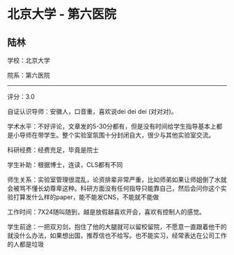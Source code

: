 # 北京大学 - 第六医院

## 陆林

学校：北京大学

院系：第六医院

* * *

评分：3.0

自证认识导师：安徽人，口音重，喜欢说dei dei dei (对对对)。

学术水平：不好评论，文章发的5-30分都有，但是没有时间给学生指导基本上都是小导师在带学生。整个实验室氛围十分封闭自大，很少与其他实验室交流。

科研经费：经费充足，毕竟是院士

学生补助：根据博士，连读，CLS都有不同

师生关系：实验室管理很混乱，论资排辈非常严重，比如师弟如果让师姐倒了水就会被骂不懂长幼尊卑这种。科研方面没有任何指导只能靠自己，然后会问你这个实验打算发什么样的paper，能不能发CNS，不能就不能做

工作时间：7X24随叫随到，越是放假越喜欢开会，喜欢有控制人的感觉。

学生前途：一把双刃剑，抱住了他的大腿就可以留校留院，不愿意一直跟着他干的就没什么办法，如果想出国，推荐信也不给写。也不能实习，经常表达在公司工作的人都是垃圾